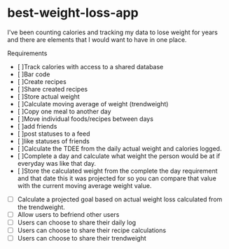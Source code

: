 # best-weight-loss-app

I've been counting calories and tracking my data to lose weight for years and there are elements that I would want to have in one place.

Requirements
- [ ]Track calories with access to a shared database
- [ ]Bar code
- [ ]Create recipes 
- [ ]Share created recipes
- [ ]Store actual weight
- [ ]Calculate moving average of weight (trendweight)
- [ ]Copy one meal to another day
- [ ]Move individual foods/recipes between days
- [ ]add friends
- [ ]post statuses to a feed
- [ ]like statuses of friends
- [ ]Calculate the TDEE from the daily actual weight and calories logged.
- [ ]Complete a day and calculate what weight the person would be at if everyday was like that day.
- [ ]Store the calculated weight from the complete the day requirement and that date this it was projected for so you can compare that value with the current moving average weight value.
- [ ] Calculate a projected goal based on actual weight loss calculated from the trendweight.
- [ ] Allow users to befriend other users
- [ ] Users can choose to share their daily log
- [ ] Users can choose to share their recipe calculations
- [ ] Users can choose to share their trendweight
